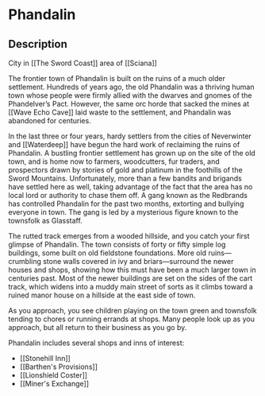 # Phandalin
## Description
City in [[The Sword Coast]] area of [[Sciana]]

The frontier town of Phandalin is built on the ruins of a much older settlement. Hundreds of years ago, the old Phandalin was a thriving human town whose people were firmly allied with the dwarves and gnomes of the Phandelver’s Pact. However, the same orc horde that sacked the mines at [[Wave Echo Cave]] laid waste to the settlement, and Phandalin was abandoned for centuries.

In the last three or four years, hardy settlers from the cities of Neverwinter and [[Waterdeep]] have begun the hard work of reclaiming the ruins of Phandalin. A bustling frontier settlement has grown up on the site of the old town, and is home now to farmers, woodcutters, fur traders, and prospectors drawn by stories of gold and platinum in the foothills of the Sword Mountains. Unfortunately, more than a few bandits and brigands have settled here as well, taking advantage of the fact that the area has no local lord or authority to chase them off. A gang known as the Redbrands has controlled Phandalin for the past two months, extorting and bullying everyone in town. The gang is led by a mysterious figure known to the townsfolk as Glasstaff.



The rutted track emerges from a wooded hillside, and you catch your first glimpse of Phandalin. The town consists of forty or fifty simple log buildings, some built on old fieldstone foundations. More old ruins—crumbling stone walls covered in ivy and briars—surround the newer houses and shops, showing how this must have been a much larger town in centuries past. Most of the newer buildings are set on the sides of the cart track, which widens into a muddy main street of sorts as it climbs toward a ruined manor house on a hillside at the east side of town.

As you approach, you see children playing on the town green and townsfolk tending to chores or running errands at shops. Many people look up as you approach, but all return to their business as you go by.

Phandalin includes several shops and inns of interest:
- [[Stonehill Inn]]
- [[Barthen's Provisions]]
- [[Lionshield Coster]]
- [[Miner's Exchange]]